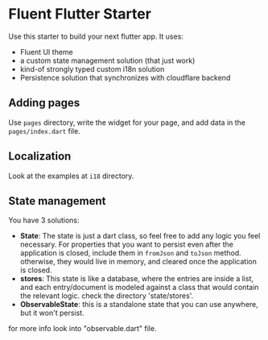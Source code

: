 # Fluent Flutter Starter

Use this starter to build your next flutter app. It uses:
- Fluent UI theme
- a custom state management solution (that just work)
- kind-of strongly typed custom i18n solution
- Persistence solution that synchronizes with cloudflare backend


## Adding pages

Use `pages` directory, write the widget for your page, and add data in the `pages/index.dart` file.

## Localization

Look at the examples at `i18` directory.

## State management

You have 3 solutions:
- **State**: The state is just a dart class, so feel free to add any logic you feel necessary. For properties that you want to persist even after the application is closed, include them in `fromJson` and `toJson` method. otherwise, they would live in memory, and cleared once the application is closed.
- **stores**: This state is like a database, where the entries are inside a list, and each entry/document is modeled against a class that would contain the relevant logic. check the directory 'state/stores'.
- **ObservableState**: this is a standalone state that you can use anywhere, but it won't persist.

for more info look into "observable.dart" file.
